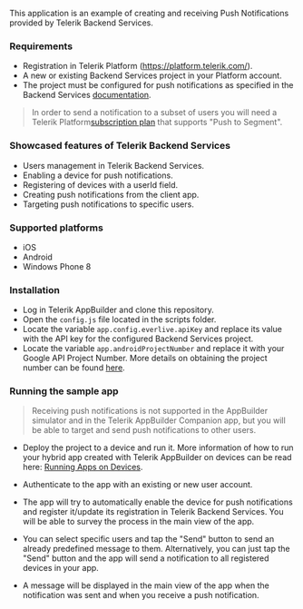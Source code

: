 This application is an example of creating and receiving Push Notifications provided by Telerik Backend Services.

### Requirements ###

   * Registration in Telerik Platform (https://platform.telerik.com/).
   * A new or existing Backend Services project in your Platform account.
   * The project must be configured for push notifications as specified in the Backend Services [documentation](http://docs.telerik.com/platform/backend-services/features/push-notifications/setup).

> In order to send a notification to a subset of users you will need a Telerik Platform[subscription plan](http://www.telerik.com/purchase/platform) that supports "Push to Segment".

### Showcased features of Telerik Backend Services ###

* Users management in Telerik Backend Services.
* Enabling a device for push notifications.
* Registering of devices with a userId field.
* Creating push notifications from the client app.
* Targeting push notifications to specific users.

### Supported platforms ###

* iOS
* Android 
* Windows Phone 8

### Installation ###

* Log in Telerik AppBuilder and clone this repository.
* Open the `config.js` file located in the scripts folder.
* Locate the variable `app.config.everlive.apiKey` and replace its value with the API key for the configured Backend Services project.
* Locate the variable `app.androidProjectNumber` and replace it with your Google API Project Number. More details on obtaining the project number can be found [here](https://developers.google.com/console/help/#projectnumber).

### Running the sample app ###

> Receiving push notifications is not supported in the AppBuilder simulator and in the Telerik AppBuilder Companion app, but you will be able to target and send push notifications to other users. 

* Deploy the project to a device and run it. More information of how to run your hybrid app created with Telerik AppBuilder on devices can be read here: [Running Apps on Devices](http://docs.telerik.com/platform/appbuilder/testing-your-app/running-on-devices/working-with-devices).

* Authenticate to the app with an existing or new user account.
* The app will try to automatically enable the device for push notifications and register it/update its registration in Telerik Backend Services. You will be able to survey the process in the main view of the app.
* You can select specific users and tap the "Send" button to send an already predefined message to them. Alternatively, you can just tap the "Send" button and the app will send a notification to all registered devices in your app.
* A message will be displayed in the main view of the app when the notification was sent and when you receive a push notification.


